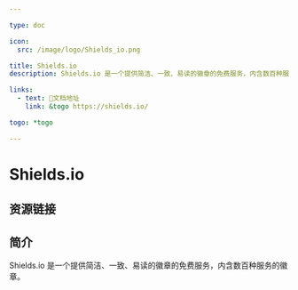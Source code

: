 ```yaml
---

type: doc

icon:
  src: /image/logo/Shields_io.png

title: Shields.io
description: Shields.io 是一个提供简洁、一致、易读的徽章的免费服务，内含数百种服务的徽章。

links:
  - text: 📖文档地址
    link: &togo https://shields.io/

togo: *togo

---
```


<ShowLogo />

# Shields.io

<ShowBreadcrumb />

## 资源链接

<ShowLinks />

## 简介

Shields.io 是一个提供简洁、一致、易读的徽章的免费服务，内含数百种服务的徽章。